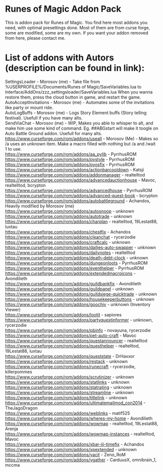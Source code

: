 # Runes of Magic Addon Pack
This is addon pack for Runes of Magic. You find here most addons you need, with optimal presettings done. 
Most of them are from curse forge, some are modified, some are my own. If you want your addon removed from here, please contact me.
# List of addons with Autors (description can be found in link):
SettingsLoader - Morosov (me) - Take file from %USERPROFILE%/Documents/Runes of Magic/SaveVariables.lua to Interface/AddOns/zzz_settingsloader/SaveVariables.lua When you wanna restore them, press the cloud button in game, and restart the game.<br/>
AutoAcceptInvitations - Morosov (me) - Automates some of the invitations like party or mount ride.<br/>
AutoLogBuffs - Morosov (me) - Logs Story Element buffs (Story telling festival). Usefull if you have many alts.<br/>
SendViaChat - Morosov (me) - WIP, Makes you able to whisper to alt, and make him use some kind of command. Eg. ##ABGstart will make it toogle on Auto Battle Ground addon. Usefull for many alts.<br/>
https://www.curseforge.com/rom/addons/useall - Morosov (Me) - Makes so /a uses an unknown item. Make a macro filled with nothing but /a and /wait 1 to use.<br/>
https://www.curseforge.com/rom/addons/aa_pylib - PyrrhusROM<br/>
https://www.curseforge.com/rom/addons/pystyle - PyrrhusROM<br/>
https://www.curseforge.com/rom/addons/pyosfix - PyrrhusROM<br/>
https://www.curseforge.com/rom/addons/actionbarcooldown - Katsji<br/>
https://www.curseforge.com/rom/addons/addonmanager - realtelltod<br/>
https://www.curseforge.com/rom/addons/advancedauctionhouse - Mavoc, realtelltod, bcrypton<br/>
https://www.curseforge.com/rom/addons/advancedhouse - PyrrhusROM<br/>
https://www.curseforge.com/rom/addons/advanced-quest-book - bcrypton<br/>
https://www.curseforge.com/rom/addons/autobattleground - Achandos, Heavily modified by Morosov (me)<br/>
https://www.curseforge.com/rom/addons/autosnoop - unknown<br/>
https://www.curseforge.com/rom/addons/autotrade - unknown<br/>
https://www.curseforge.com/rom/addons/charplan - realtelltod, 19Lestat88, luxtau<br/>
https://www.curseforge.com/rom/addons/chestfix - Achandos<br/>
https://www.curseforge.com/rom/addons/cleanchat - rycerzodie<br/>
https://www.curseforge.com/rom/addons/craftcalc - unknown<br/>
https://www.curseforge.com/rom/addons/dailies-auto-swapper - unknown<br/>
https://www.curseforge.com/rom/addons/dailynotes - realtelltod<br/>
https://www.curseforge.com/rom/addons/death-debt-clock - unknown<br/>
https://www.curseforge.com/rom/addons/dungeonloots - PyrrhusROM<br/>
https://www.curseforge.com/rom/addons/eventhelper - PyrrhusROM<br/>
https://www.curseforge.com/rom/addons/extendedmacroicons - Avondilieth<br/>
https://www.curseforge.com/rom/addons/guildbankfix - Avondilieth<br/>
https://www.curseforge.com/rom/addons/guildpanel - unknown<br/>
https://www.curseforge.com/rom/addons/guildsiege-quicktrade - unknown<br/>
https://www.curseforge.com/rom/addons/housekeeperbuttons - unknown<br/>
https://www.curseforge.com/rom/addons/goochiv - unknown (Inventory Viewer)<br/>
https://www.curseforge.com/rom/addons/lootit - sapiores<br/>
https://www.curseforge.com/rom/addons/partyquestinformer - unknown, rycerzodie<br/>
https://www.curseforge.com/rom/addons/pbinfo - novayuna, rycerzodie<br/>
https://www.curseforge.com/rom/addons/pet-auto-craft - Mavoc<br/>
https://www.curseforge.com/rom/addons/questannouncer - realtelltod<br/>
https://www.curseforge.com/rom/addons/questhelper - realtelltod, 19Lestat88, luxtau<br/>
https://www.curseforge.com/rom/addons/queststate - DrHaxxor<br/>
https://www.curseforge.com/rom/addons/restack - unknown<br/>
https://www.curseforge.com/rom/addons/runecraft - rycerzodie, killerpommes<br/>
https://www.curseforge.com/rom/addons/scrutinizer - unknown<br/>
https://www.curseforge.com/rom/addons/statlinks - unknown<br/>
https://www.curseforge.com/rom/addons/statrating - unknown<br/>
https://www.curseforge.com/rom/addons/streamline - unknown<br/>
https://www.curseforge.com/rom/addons/titlelink - unknown<br/>
https://www.curseforge.com/rom/addons/ultimatemailmod_con2014 - TheJagoDragon<br/>
https://www.curseforge.com/rom/addons/weblinks - matif525<br/>
https://www.curseforge.com/rom/addons/wheres-my-home - Avondilieth<br/>
https://www.curseforge.com/rom/addons/wowmap - realtelltod, 19Lestat88, Arenja<br/>
https://www.curseforge.com/rom/addons/wowmap-instances - realtelltod, Mavoc<br/>
https://www.curseforge.com/rom/addons/xbar-iii-timefix - Achandos<br/>
https://www.curseforge.com/rom/addons/xpextended - unknown<br/>
https://www.curseforge.com/rom/addons/yacit - Zeno_RoM<br/>
https://www.curseforge.com/rom/addons/ygather - CarduusX, omnibrain_1, mccma<br/>
